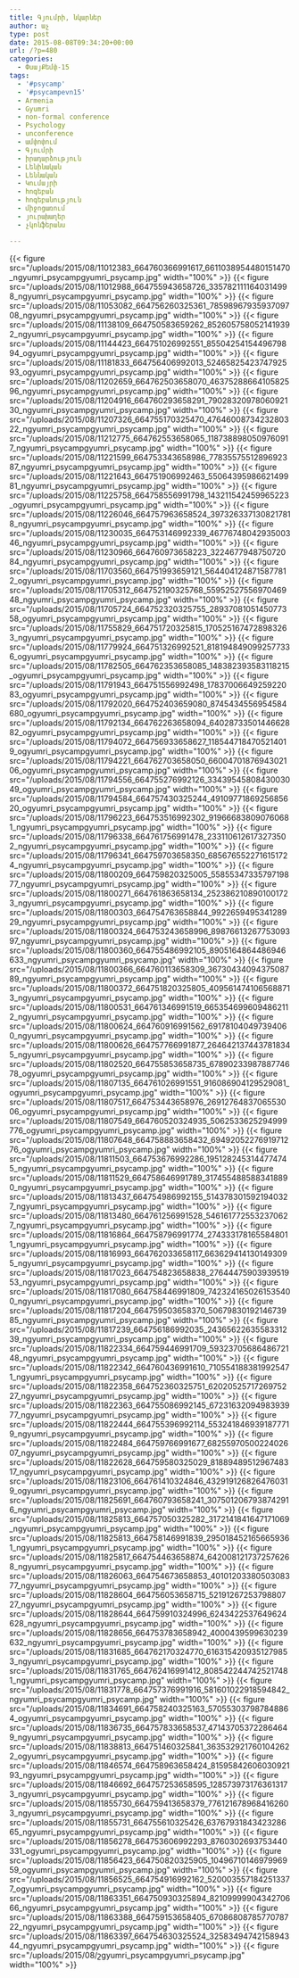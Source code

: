 ```yaml
---
title: Գյումրի, նկարներ
author: աչ
type: post
date: 2015-08-08T09:34:20+00:00
url: /?p=480
categories:
  - ՓսայՔեմփ֊15
tags:
  - '#psycamp'
  - '#psycampevn15'
  - Armenia
  - Gyumri
  - non-formal conference
  - Psychology
  - unconference
  - ամփոփում
  - Գյումրի
  - իրադարձություն
  - Լենինական
  - Լեննական
  - Կումայրի
  - հոգեբան
  - հոգեբանություն
  - միջոցառում
  - յուրախաղեր
  - չկոնֆերանս

---
```


 {{< figure src="/uploads/2015/08/11012383_664760366991617_6611038954480151470_ngyumri_psycampgyumri_psycamp.jpg" width="100%"  >}}
 {{< figure src="/uploads/2015/08/11012988_664755943658726_3357821111640314998_ngyumri_psycampgyumri_psycamp.jpg" width="100%"  >}}
 {{< figure src="/uploads/2015/08/11053082_664756260325361_7859896793593709708_ngyumri_psycampgyumri_psycamp.jpg" width="100%"  >}}
 {{< figure src="/uploads/2015/08/11138109_664750583659262_8526057580521419392_ngyumri_psycampgyumri_psycamp.jpg" width="100%"  >}}
 {{< figure src="/uploads/2015/08/11144423_664751026992551_8550425415449679894_ogyumri_psycampgyumri_psycamp.jpg" width="100%"  >}}
 {{< figure src="/uploads/2015/08/11181833_664756406992013_5246582542374792593_ogyumri_psycampgyumri_psycamp.jpg" width="100%"  >}}
 {{< figure src="/uploads/2015/08/11202659_664762503658070_4637528866410582596_ngyumri_psycampgyumri_psycamp.jpg" width="100%"  >}}
 {{< figure src="/uploads/2015/08/11204916_664760293658291_7902832097806092130_ngyumri_psycampgyumri_psycamp.jpg" width="100%"  >}}
 {{< figure src="/uploads/2015/08/11207326_664755170325470_4764600873423280322_ngyumri_psycampgyumri_psycamp.jpg" width="100%"  >}}
 {{< figure src="/uploads/2015/08/11212775_664762553658065_1187388980509760917_ngyumri_psycampgyumri_psycamp.jpg" width="100%"  >}}
 {{< figure src="/uploads/2015/08/11221599_664753343658986_7783557551289692387_ngyumri_psycampgyumri_psycamp.jpg" width="100%"  >}}
 {{< figure src="/uploads/2015/08/11221643_664751906992463_5506439598662149981_ngyumri_psycampgyumri_psycamp.jpg" width="100%"  >}}
 {{< figure src="/uploads/2015/08/11225758_664758556991798_143211542459965223_ogyumri_psycampgyumri_psycamp.jpg" width="100%"  >}}
 {{< figure src="/uploads/2015/08/11226046_664757963658524_3973263371308217818_ngyumri_psycampgyumri_psycamp.jpg" width="100%"  >}}
 {{< figure src="/uploads/2015/08/11230035_664753146992339_4677674804293500346_ngyumri_psycampgyumri_psycamp.jpg" width="100%"  >}}
 {{< figure src="/uploads/2015/08/11230966_664760973658223_322467794875072084_ngyumri_psycampgyumri_psycamp.jpg" width="100%"  >}}
 {{< figure src="/uploads/2015/08/11703560_664751993659121_5644041248715877812_ogyumri_psycampgyumri_psycamp.jpg" width="100%"  >}}
 {{< figure src="/uploads/2015/08/11705312_664752190325768_5595252755697046948_ngyumri_psycampgyumri_psycamp.jpg" width="100%"  >}}
 {{< figure src="/uploads/2015/08/11705724_664752320325755_2893708105145077358_ogyumri_psycampgyumri_psycamp.jpg" width="100%"  >}}
 {{< figure src="/uploads/2015/08/11755829_664751720325815_1705251674728983263_ngyumri_psycampgyumri_psycamp.jpg" width="100%"  >}}
 {{< figure src="/uploads/2015/08/11779924_664751326992521_8181948490992577336_ogyumri_psycampgyumri_psycamp.jpg" width="100%"  >}}
 {{< figure src="/uploads/2015/08/11782505_664762353658085_148382393583118215_ogyumri_psycampgyumri_psycamp.jpg" width="100%"  >}}
 {{< figure src="/uploads/2015/08/11791943_664751556992498_1783700664925922083_ogyumri_psycampgyumri_psycamp.jpg" width="100%"  >}}
 {{< figure src="/uploads/2015/08/11792020_664752403659080_8745434556954584680_ogyumri_psycampgyumri_psycamp.jpg" width="100%"  >}}
 {{< figure src="/uploads/2015/08/11792134_664762263658094_6402873350144662882_ogyumri_psycampgyumri_psycamp.jpg" width="100%"  >}}
 {{< figure src="/uploads/2015/08/11794072_664756933658627_1185447184705214019_ogyumri_psycampgyumri_psycamp.jpg" width="100%"  >}}
 {{< figure src="/uploads/2015/08/11794221_664762703658050_6600470187694302106_ogyumri_psycampgyumri_psycamp.jpg" width="100%"  >}}
 {{< figure src="/uploads/2015/08/11794556_664755276992126_3343954580843003049_ogyumri_psycampgyumri_psycamp.jpg" width="100%"  >}}
 {{< figure src="/uploads/2015/08/11794584_664757430325244_4910977186925685620_ogyumri_psycampgyumri_psycamp.jpg" width="100%"  >}}
 {{< figure src="/uploads/2015/08/11796223_664753516992302_919666838090760681_ngyumri_psycampgyumri_psycamp.jpg" width="100%"  >}}
 {{< figure src="/uploads/2015/08/11796338_664761756991478_2331106126173273502_ngyumri_psycampgyumri_psycamp.jpg" width="100%"  >}}
 {{< figure src="/uploads/2015/08/11796341_664759703658350_6856765522716151724_ngyumri_psycampgyumri_psycamp.jpg" width="100%"  >}}
 {{< figure src="/uploads/2015/08/11800209_664759820325005_5585534733579719877_ngyumri_psycampgyumri_psycamp.jpg" width="100%"  >}}
 {{< figure src="/uploads/2015/08/11800271_664761863658134_2523862108901001723_ngyumri_psycampgyumri_psycamp.jpg" width="100%"  >}}
 {{< figure src="/uploads/2015/08/11800303_664754763658844_992265949534128929_ngyumri_psycampgyumri_psycamp.jpg" width="100%"  >}}
 {{< figure src="/uploads/2015/08/11800324_664753243658996_8987661326775309397_ngyumri_psycampgyumri_psycamp.jpg" width="100%"  >}}
 {{< figure src="/uploads/2015/08/11800360_664755486992105_8905164864486946633_ngyumri_psycampgyumri_psycamp.jpg" width="100%"  >}}
 {{< figure src="/uploads/2015/08/11800366_664760113658309_3673043409437508789_ngyumri_psycampgyumri_psycamp.jpg" width="100%"  >}}
 {{< figure src="/uploads/2015/08/11800372_664751820325805_4095614741065688713_ngyumri_psycampgyumri_psycamp.jpg" width="100%"  >}}
 {{< figure src="/uploads/2015/08/11800531_664761346991519_6653546996094862112_ngyumri_psycampgyumri_psycamp.jpg" width="100%"  >}}
 {{< figure src="/uploads/2015/08/11800624_664760916991562_691781040497394060_ngyumri_psycampgyumri_psycamp.jpg" width="100%"  >}}
 {{< figure src="/uploads/2015/08/11800626_664757766991877_2646421374437818345_ngyumri_psycampgyumri_psycamp.jpg" width="100%"  >}}
 {{< figure src="/uploads/2015/08/11802520_664755853658735_6789023398788774678_ogyumri_psycampgyumri_psycamp.jpg" width="100%"  >}}
 {{< figure src="/uploads/2015/08/11807135_664761026991551_916086904129529081_ogyumri_psycampgyumri_psycamp.jpg" width="100%"  >}}
 {{< figure src="/uploads/2015/08/11807517_664753443658976_2691276483706553006_ogyumri_psycampgyumri_psycamp.jpg" width="100%"  >}}
 {{< figure src="/uploads/2015/08/11807549_664760520324935_5062533625294999776_ogyumri_psycampgyumri_psycamp.jpg" width="100%"  >}}
 {{< figure src="/uploads/2015/08/11807648_664758883658432_6949205227691971276_ogyumri_psycampgyumri_psycamp.jpg" width="100%"  >}}
 {{< figure src="/uploads/2015/08/11811503_664753676992286_1951282453144774745_ngyumri_psycampgyumri_psycamp.jpg" width="100%"  >}}
 {{< figure src="/uploads/2015/08/11811529_664758646991789_3174554885883418890_ngyumri_psycampgyumri_psycamp.jpg" width="100%"  >}}
 {{< figure src="/uploads/2015/08/11813437_664754986992155_5143783015921940327_ngyumri_psycampgyumri_psycamp.jpg" width="100%"  >}}
 {{< figure src="/uploads/2015/08/11813480_664761256991528_5461617725532370627_ngyumri_psycampgyumri_psycamp.jpg" width="100%"  >}}
 {{< figure src="/uploads/2015/08/11816864_664758796991774_2743331781655848011_ngyumri_psycampgyumri_psycamp.jpg" width="100%"  >}}
 {{< figure src="/uploads/2015/08/11816993_664762033658117_6636294141301493095_ngyumri_psycampgyumri_psycamp.jpg" width="100%"  >}}
 {{< figure src="/uploads/2015/08/11817023_664754823658838_2764447590393951953_ngyumri_psycampgyumri_psycamp.jpg" width="100%"  >}}
 {{< figure src="/uploads/2015/08/11817080_664758446991809_7423241650261535400_ngyumri_psycampgyumri_psycamp.jpg" width="100%"  >}}
 {{< figure src="/uploads/2015/08/11817204_664759503658370_5067983019214673985_ngyumri_psycampgyumri_psycamp.jpg" width="100%"  >}}
 {{< figure src="/uploads/2015/08/11817239_664756186992035_2436562263558331239_ngyumri_psycampgyumri_psycamp.jpg" width="100%"  >}}
 {{< figure src="/uploads/2015/08/11822334_664759446991709_5932370568648672148_ngyumri_psycampgyumri_psycamp.jpg" width="100%"  >}}
 {{< figure src="/uploads/2015/08/11822342_664760436991610_7105541883819925471_ngyumri_psycampgyumri_psycamp.jpg" width="100%"  >}}
 {{< figure src="/uploads/2015/08/11822358_664752360325751_6202052571726975227_ngyumri_psycampgyumri_psycamp.jpg" width="100%"  >}}
 {{< figure src="/uploads/2015/08/11822363_664755086992145_6723163209498393977_ngyumri_psycampgyumri_psycamp.jpg" width="100%"  >}}
 {{< figure src="/uploads/2015/08/11822444_664755396992114_5532418469391877719_ngyumri_psycampgyumri_psycamp.jpg" width="100%"  >}}
 {{< figure src="/uploads/2015/08/11822484_664759766991677_6825597050022402607_ngyumri_psycampgyumri_psycamp.jpg" width="100%"  >}}
 {{< figure src="/uploads/2015/08/11822628_664759580325029_8188948951296748317_ngyumri_psycampgyumri_psycamp.jpg" width="100%"  >}}
 {{< figure src="/uploads/2015/08/11823106_664761410324846_4329191268264760319_ogyumri_psycampgyumri_psycamp.jpg" width="100%"  >}}
 {{< figure src="/uploads/2015/08/11825691_664760793658241_3075012067938742916_ngyumri_psycampgyumri_psycamp.jpg" width="100%"  >}}
 {{< figure src="/uploads/2015/08/11825813_664757050325282_3172141841647171069_ngyumri_psycampgyumri_psycamp.jpg" width="100%"  >}}
 {{< figure src="/uploads/2015/08/11825813_664758146991839_2950184521656659361_ngyumri_psycampgyumri_psycamp.jpg" width="100%"  >}}
 {{< figure src="/uploads/2015/08/11825817_664754463658874_6420081217372576268_ngyumri_psycampgyumri_psycamp.jpg" width="100%"  >}}
 {{< figure src="/uploads/2015/08/11826063_664754673658853_4010120338050308377_ngyumri_psycampgyumri_psycamp.jpg" width="100%"  >}}
 {{< figure src="/uploads/2015/08/11828604_664756053658715_5219126725379880727_ngyumri_psycampgyumri_psycamp.jpg" width="100%"  >}}
 {{< figure src="/uploads/2015/08/11828644_664759910324996_6243422537649624628_ngyumri_psycampgyumri_psycamp.jpg" width="100%"  >}}
 {{< figure src="/uploads/2015/08/11828656_664753783658942_4000439599630239632_ngyumri_psycampgyumri_psycamp.jpg" width="100%"  >}}
 {{< figure src="/uploads/2015/08/11831685_664762170324770_6163154209351279853_ngyumri_psycampgyumri_psycamp.jpg" width="100%"  >}}
 {{< figure src="/uploads/2015/08/11831765_664762416991412_8085422447425217481_ngyumri_psycampgyumri_psycamp.jpg" width="100%"  >}}
 {{< figure src="/uploads/2015/08/11831778_664757376991916_581601022918594842_ngyumri_psycampgyumri_psycamp.jpg" width="100%"  >}}
 {{< figure src="/uploads/2015/08/11834691_664758240325163_570553037987848864_ogyumri_psycampgyumri_psycamp.jpg" width="100%"  >}}
 {{< figure src="/uploads/2015/08/11836735_664757833658537_471437053722864649_ngyumri_psycampgyumri_psycamp.jpg" width="100%"  >}}
 {{< figure src="/uploads/2015/08/11838813_664751460325841_3635329217601042622_ogyumri_psycampgyumri_psycamp.jpg" width="100%"  >}}
 {{< figure src="/uploads/2015/08/11846574_664758963658424_8159584260603092193_ngyumri_psycampgyumri_psycamp.jpg" width="100%"  >}}
 {{< figure src="/uploads/2015/08/11846692_664757253658595_1285739731763613173_ngyumri_psycampgyumri_psycamp.jpg" width="100%"  >}}
 {{< figure src="/uploads/2015/08/11855730_664759413658379_7761216789684162603_ngyumri_psycampgyumri_psycamp.jpg" width="100%"  >}}
 {{< figure src="/uploads/2015/08/11855731_664755610325426_6376793184342328665_ngyumri_psycampgyumri_psycamp.jpg" width="100%"  >}}
 {{< figure src="/uploads/2015/08/11856278_664753606992293_8760302693753440331_ogyumri_psycampgyumri_psycamp.jpg" width="100%"  >}}
 {{< figure src="/uploads/2015/08/11856423_664750820325905_1049671014697996959_ogyumri_psycampgyumri_psycamp.jpg" width="100%"  >}}
 {{< figure src="/uploads/2015/08/11856525_664754916992162_5200035571842513377_ogyumri_psycampgyumri_psycamp.jpg" width="100%"  >}}
 {{< figure src="/uploads/2015/08/11863351_664750930325894_8210999990434270666_ngyumri_psycampgyumri_psycamp.jpg" width="100%"  >}}
 {{< figure src="/uploads/2015/08/11863388_664759153658405_6708680878577078722_ngyumri_psycampgyumri_psycamp.jpg" width="100%"  >}}
 {{< figure src="/uploads/2015/08/11863397_664754630325524_3258349474215894344_ngyumri_psycampgyumri_psycamp.jpg" width="100%"  >}}
 {{< figure src="/uploads/2015/08/շgyumri_psycampgyumri_psycamp.jpg" width="100%"  >}}


